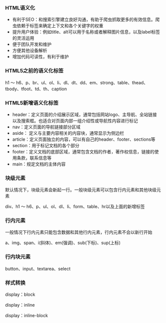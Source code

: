 ### HTML语义化

+ 有利于SEO：和搜索引擎建立良好沟通，有助于爬虫抓取更多的有效信息。爬虫依赖于标签来确定上下文和各个关键字的权重
+ 提升用户体验：例如title、alt可以用于名称或者解释图片信息，以及label标签的灵活运用
+ 便于团队开发和维护
+ 方便其他设备解析
+ 增加代码可读性，有利于维护

### HTML5之前的语义化标签

h1 ～ h6、p、br、ul、ol、li、dl、dt、dd、em、strong、table、thead、tbody、tfoot、td、th、caption

### HTML5新增语义化标签

+ header：定义页面的介绍展示区域，通常包括网站logo、主导航、全站链接以及搜索框。也适合对页面内部一组介绍性或导航性内容进行标记
+ nav：定义页面的导航链接部分区域
+ aside： 定义与主要内容相关的内容块，通常显示为侧边栏
+ article：定义页面独立的内容，可以有自己的header、footer、sections等
+ section：用于标记文档的各个部分
+ footer：定义文档的底部区域，通常包含文档的作者，著作权信息，链接的使用条款，联系信息等
+ main：规定文档的主体内容

### 块级元素

默认情况下，块级元素会新起一行。一般块级元素可以包含行内元素和其他块级元素

div、h1 ～ h6、p、ul、ol、dl、li、form、table、hr以及上面的新增标签

### 行内元素

一般情况下行内元素只能包含数据和其他行内元素，行内元素不会以新行开始

a、img、span、i(斜体)、em(强调)、sub(下标)、sup(上标)

### 行内块元素

button、input、textarea、select

### 样式转换

display：block

display：inline

display：inline-block